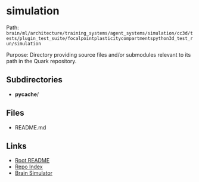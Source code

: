 # simulation

Path: `brain/ml/architecture/training_systems/agent_systems/simulation/cc3d/tests/plugin_test_suite/focalpointplasticitycompartmentspython3d_test_run/simulation`

Purpose: Directory providing source files and/or submodules relevant to its path in the Quark repository.

## Subdirectories
- __pycache__/

## Files
- README.md

## Links
- [Root README](../../../../../../../../../../README.md)
- [Repo Index](../../../../../../../../../../repo_index.json)
- [Brain Simulator](../../../../../../../../../../brain/architecture/brain_simulator.py)
